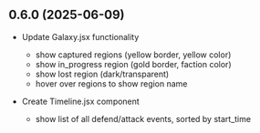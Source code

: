 ## 0.6.0 (2025-06-09)

- Update Galaxy.jsx functionality

    - show captured regions (yellow border, yellow color)
    - show in_progress region (gold border, faction color)
    - show lost region (dark/transparent)
    - hover over regions to show region name

- Create Timeline.jsx component
    - show list of all defend/attack events, sorted by start_time
